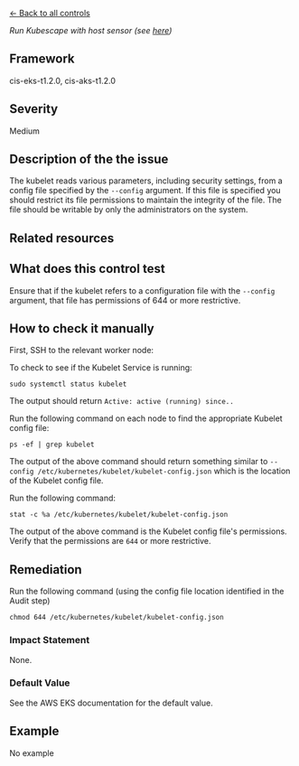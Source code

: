 [← Back to all controls](index.md)


_Run Kubescape with host sensor (see [here](../../components/host-sensor))_

## Framework

cis-eks-t1.2.0, cis-aks-t1.2.0

## Severity

Medium

## Description of the the issue

The kubelet reads various parameters, including security settings, from a config file specified by the `--config` argument. If this file is specified you should restrict its file permissions to maintain the integrity of the file. The file should be writable by only the administrators on the system.

## Related resources

## What does this control test

Ensure that if the kubelet refers to a configuration file with the `--config` argument, that file has permissions of 644 or more restrictive.

## How to check it manually

First, SSH to the relevant worker node:

 To check to see if the Kubelet Service is running:

```
sudo systemctl status kubelet

```

 The output should return `Active: active (running) since..`

 Run the following command on each node to find the appropriate Kubelet config file:

```
ps -ef | grep kubelet

```

 The output of the above command should return something similar to `--config /etc/kubernetes/kubelet/kubelet-config.json` which is the location of the Kubelet config file.

 Run the following command:

```
stat -c %a /etc/kubernetes/kubelet/kubelet-config.json

```

 The output of the above command is the Kubelet config file's permissions. Verify that the permissions are `644` or more restrictive.

## Remediation

Run the following command (using the config file location identified in the Audit step)

```
chmod 644 /etc/kubernetes/kubelet/kubelet-config.json

```

### Impact Statement

None.

### Default Value

See the AWS EKS documentation for the default value.

## Example

No example
